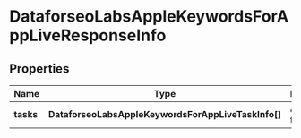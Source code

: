 # DataforseoLabsAppleKeywordsForAppLiveResponseInfo

## Properties

| Name | Type | Description | Notes |
|------------ | ------------- | ------------- | -------------|
**tasks** | **DataforseoLabsAppleKeywordsForAppLiveTaskInfo[]** | array of tasks |[optional]|